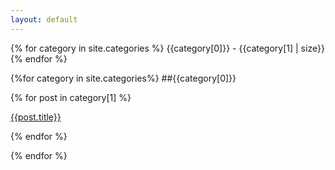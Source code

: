 ```yaml
---
layout: default
---
```

<div id="categories-number">
{% for category in site.categories %}
<span>{{category[0]}} - {{category[1] | size}}</span>
{% endfor %}
</div>

{%for category in site.categories%}
##<span class="category">{{category[0]}}</span>

{% for post in category[1] %}

<span class="post-title-in-category">[{{post.title}}]({{post.url}})</span>

{% endfor %}

{% endfor %}
<div class="footheight"></div>
